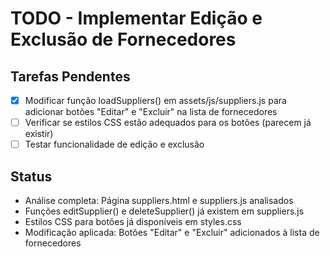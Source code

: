 # TODO - Implementar Edição e Exclusão de Fornecedores

## Tarefas Pendentes
- [x] Modificar função loadSuppliers() em assets/js/suppliers.js para adicionar botões "Editar" e "Excluir" na lista de fornecedores
- [ ] Verificar se estilos CSS estão adequados para os botões (parecem já existir)
- [ ] Testar funcionalidade de edição e exclusão

## Status
- Análise completa: Página suppliers.html e suppliers.js analisados
- Funções editSupplier() e deleteSupplier() já existem em suppliers.js
- Estilos CSS para botões já disponíveis em styles.css
- Modificação aplicada: Botões "Editar" e "Excluir" adicionados à lista de fornecedores
